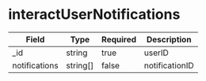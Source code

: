 # interactUserNotifications
| Field | Type | Required | Description |
| -- | -- | -- | -- |
| _id | string | true | userID |
| notifications | string[] | false | notificationID |